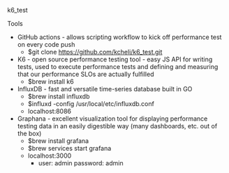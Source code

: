 k6_test

Tools
- GitHub actions - allows scripting workflow to kick off performance test on every code push
    - $git clone https://github.com/kcheli/k6_test.git
- K6 - open source performance testing tool - easy JS API for writing tests, used to execute performance tests and defining and measuring that our performance SLOs are actually fulfilled
    - $brew install k6
- InfluxDB - fast and versatile time-series database built in GO
    - $brew install influxdb
    - $influxd -config /usr/local/etc/influxdb.conf
    - localhost:8086
- Graphana - excellent visualization tool for displaying performance testing data in an easily digestible way (many dashboards, etc. out of the box)
    - $brew install grafana
    - $brew services start grafana
    - localhost:3000 
        - user: admin password: admin
